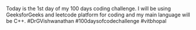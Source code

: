 Today is the 1st day of my 100 days coding challenge. I will be using GeeksforGeeks and leetcode platform for coding and my main language will be C++.
#DrGVishwanathan #100daysofcodechallenge #vitbhopal 
